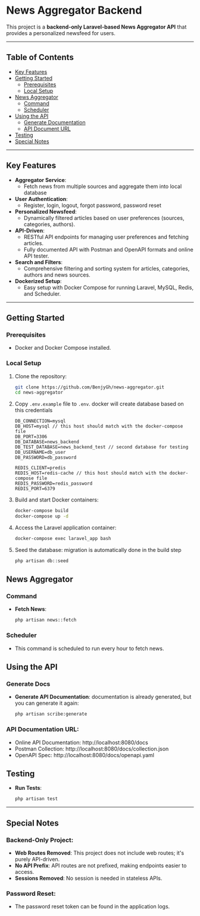 # News Aggregator Backend

This project is a **backend-only Laravel-based News Aggregator API** that provides a personalized newsfeed for users.

---

## Table of Contents

- [Key Features](#key-features)
- [Getting Started](#getting-started)
  - [Prerequisites](#prerequisites)
  - [Local Setup](#local-setup)
- [News Aggregator](#news-aggregator)
  - [Command](#command)
  - [Scheduler](#scheduler)
- [Using the API](#using-the-api)
  - [Generate Documentation](#generate-docs)
  - [API Document URL](#api-documentation-url)
- [Testing](#testing)
- [Special Notes](#special-notes)

---

## **Key Features**

- **Aggregator Service**:
    - Fetch news from multiple sources and aggregate them into local database
- **User Authentication**:
    - Register, login, logout, forgot password, password reset
- **Personalized Newsfeed**:
    - Dynamically filtered articles based on user preferences (sources, categories, authors).
- **API-Driven**:
    - RESTful API endpoints for managing user preferences and fetching articles.
    - Fully documented API with Postman and OpenAPI formats and online API tester.
- **Search and Filters**:
    - Comprehensive filtering and sorting system for articles, categories, authors and news sources.
- **Dockerized Setup**:
    - Easy setup with Docker Compose for running Laravel, MySQL, Redis, and Scheduler.

---

## **Getting Started**

### Prerequisites
- Docker and Docker Compose installed.

### Local Setup
1. Clone the repository:
   ```bash
   git clone https://github.com/BenjyGh/news-aggregator.git
   cd news-aggregator

2. Copy `.env.example` file to `.env`. docker will create database based on this credentials
    ```env
    DB_CONNECTION=mysql
    DB_HOST=mysql // this host should match with the docker-compose file
    DB_PORT=3306
    DB_DATABASE=news_backend
    DB_TEST_DATABASE=news_backend_test // second database for testing
    DB_USERNAME=db_user
    DB_PASSWORD=db_password

    REDIS_CLIENT=predis
    REDIS_HOST=redis-cache // this host should match with the docker-compose file
    REDIS_PASSWORD=redis_password
    REDIS_PORT=6379
   
3. Build and start Docker containers:
   ```bash
   docker-compose build
   docker-compose up -d
   
4. Access the Laravel application container:
   ```bash
   docker-compose exec laravel_app bash

5. Seed the database: migration is automatically done in the build step
    ```bash
   php artisan db::seed

## **News Aggregator**

### Command

- **Fetch News**:
    ```bash
    php artisan news::fetch

### Scheduler
- This command is scheduled to run every hour to fetch news.

## **Using the API**

### Generate Docs

- **Generate API Documentation**: documentation is already generated, but you can generate it again:
   ```bash
   php artisan scribe:generate

### API Documentation URL:

- Online API Documentation: http://localhost:8080/docs
- Postman Collection: http://localhost:8080/docs/collection.json
- OpenAPI Spec:  http://localhost:8080/docs/openapi.yaml

## **Testing**
- **Run Tests**:

   ```bash
   php artisan test

---

## **Special Notes**

### Backend-Only Project:
- **Web Routes Removed**: This project does not include web routes; it's purely API-driven.
- **No API Prefix**: API routes are not prefixed, making endpoints easier to access.
- **Sessions Removed**: No session is needed in stateless APIs.

### Password Reset:
- The password reset token can be found in the application logs.

